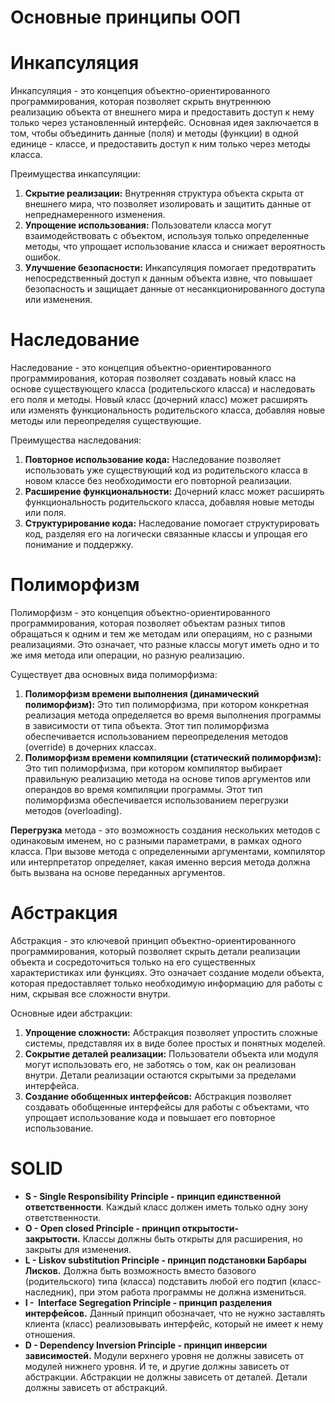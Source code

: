 # Основные принципы ООП

# Инкапсуляция

Инкапсуляция - это концепция объектно-ориентированного программирования, которая позволяет скрыть внутреннюю реализацию объекта от внешнего мира и предоставить доступ к нему только через установленный интерфейс. Основная идея заключается в том, чтобы объединить данные (поля) и методы (функции) в одной единице - классе, и предоставить доступ к ним только через методы класса.

Преимущества инкапсуляции:

1. **Скрытие реализации:** Внутренняя структура объекта скрыта от внешнего мира, что позволяет изолировать и защитить данные от непреднамеренного изменения.
2. **Упрощение использования:** Пользователи класса могут взаимодействовать с объектом, используя только определенные методы, что упрощает использование класса и снижает вероятность ошибок.
3. **Улучшение безопасности:** Инкапсуляция помогает предотвратить непосредственный доступ к данным объекта извне, что повышает безопасность и защищает данные от несанкционированного доступа или изменения.

# Наследование

Наследование - это концепция объектно-ориентированного программирования, которая позволяет создавать новый класс на основе существующего класса (родительского класса) и наследовать его поля и методы. Новый класс (дочерний класс) может расширять или изменять функциональность родительского класса, добавляя новые методы или переопределяя существующие.

Преимущества наследования:

1. **Повторное использование кода:** Наследование позволяет использовать уже существующий код из родительского класса в новом классе без необходимости его повторной реализации.
2. **Расширение функциональности:** Дочерний класс может расширять функциональность родительского класса, добавляя новые методы или поля.
3. **Структурирование кода:** Наследование помогает структурировать код, разделяя его на логически связанные классы и упрощая его понимание и поддержку.

# Полиморфизм

Полиморфизм - это концепция объектно-ориентированного программирования, которая позволяет объектам разных типов обращаться к одним и тем же методам или операциям, но с разными реализациями. Это означает, что разные классы могут иметь одно и то же имя метода или операции, но разную реализацию.

Существует два основных вида полиморфизма:

1. **Полиморфизм времени выполнения (динамический полиморфизм):** Это тип полиморфизма, при котором конкретная реализация метода определяется во время выполнения программы в зависимости от типа объекта. Этот тип полиморфизма обеспечивается использованием переопределения методов (override) в дочерних классах.
2. **Полиморфизм времени компиляции (статический полиморфизм):** Это тип полиморфизма, при котором компилятор выбирает правильную реализацию метода на основе типов аргументов или операндов во время компиляции программы. Этот тип полиморфизма обеспечивается использованием перегрузки методов (overloading).

**Перегрузка** метода - это возможность создания нескольких методов с одинаковым именем, но с разными параметрами, в рамках одного класса. При вызове метода с определенными аргументами, компилятор или интерпретатор определяет, какая именно версия метода должна быть вызвана на основе переданных аргументов.

# Абстракция

Абстракция - это ключевой принцип объектно-ориентированного программирования, который позволяет скрыть детали реализации объекта и сосредоточиться только на его существенных характеристиках или функциях. Это означает создание модели объекта, которая предоставляет только необходимую информацию для работы с ним, скрывая все сложности внутри.

Основные идеи абстракции:

1. **Упрощение сложности:** Абстракция позволяет упростить сложные системы, представляя их в виде более простых и понятных моделей.
2. **Сокрытие деталей реализации:** Пользователи объекта или модуля могут использовать его, не заботясь о том, как он реализован внутри. Детали реализации остаются скрытыми за пределами интерфейса.
3. **Создание обобщенных интерфейсов:** Абстракция позволяет создавать обобщенные интерфейсы для работы с объектами, что упрощает использование кода и повышает его повторное использование.

# SOLID

- **S - Single Responsibility Principle - принцип единственной ответственности**. Каждый класс должен иметь только одну зону ответственности.
- **O - Open closed Principle - принцип открытости-закрытости.** Классы должны быть открыты для расширения, но закрыты для изменения.
- **L - Liskov substitution Principle - принцип подстановки Барбары Лисков.** Должна быть возможность вместо базового (родительского) типа (класса) подставить любой его подтип (класс-наследник), при этом работа программы не должна измениться.
- **I -  Interface Segregation Principle - принцип разделения интерфейсов.** Данный принцип обозначает, что не нужно заставлять клиента (класс) реализовывать интерфейс, который не имеет к нему отношения.
- **D - Dependency Inversion Principle - принцип инверсии зависимостей.** Модули верхнего уровня не должны зависеть от модулей нижнего уровня. И те, и другие должны зависеть от абстракции. Абстракции не должны зависеть от деталей. Детали должны зависеть от абстракций.